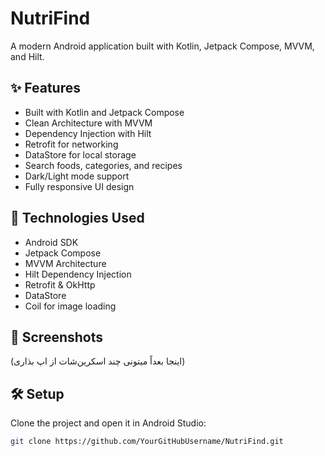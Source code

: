 # NutriFind
A modern Android application built with Kotlin, Jetpack Compose, MVVM, and Hilt.

## ✨ Features
- Built with Kotlin and Jetpack Compose
- Clean Architecture with MVVM
- Dependency Injection with Hilt
- Retrofit for networking
- DataStore for local storage
- Search foods, categories, and recipes
- Dark/Light mode support
- Fully responsive UI design

## 🚀 Technologies Used
- Android SDK
- Jetpack Compose
- MVVM Architecture
- Hilt Dependency Injection
- Retrofit & OkHttp
- DataStore
- Coil for image loading

## 📱 Screenshots
(اینجا بعداً میتونی چند اسکرین‌شات از اپ بذاری)

## 🛠️ Setup
Clone the project and open it in Android Studio:

```bash
git clone https://github.com/YourGitHubUsername/NutriFind.git
